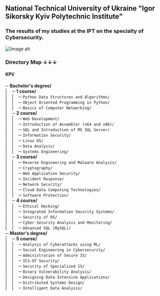 ## National Technical University of Ukraine "Igor Sikorsky Kyiv Polytechnic Institute"
### The results of my studies at the IPT on the specialty of Cybersecurity.
![Image alt](https://user-images.githubusercontent.com/86345471/221379942-51f24819-1f76-4289-8dee-06ea69f730f6.png)

### Directory Map ↓↓↓
#### KPI/<br>
─ **Bachelor's degree/** <br>
|&nbsp;&nbsp;&nbsp;&nbsp;─ **1 course/** <br>
|&nbsp;&nbsp;&nbsp;&nbsp;|&nbsp;&nbsp;&nbsp;&nbsp;─ `Python Data Structures and Algorithms/` <br>
|&nbsp;&nbsp;&nbsp;&nbsp;|&nbsp;&nbsp;&nbsp;&nbsp;─ `Object Oriented Programming in Python/` <br>
|&nbsp;&nbsp;&nbsp;&nbsp;|&nbsp;&nbsp;&nbsp;&nbsp;─ `Basics of Computer Networking/` <br>
|&nbsp;&nbsp;&nbsp;&nbsp;─ **2 course/** <br>
|&nbsp;&nbsp;&nbsp;&nbsp;|&nbsp;&nbsp;&nbsp;&nbsp;─ `Web Development/` <br>
|&nbsp;&nbsp;&nbsp;&nbsp;|&nbsp;&nbsp;&nbsp;&nbsp;─ `Introduction of Assembler (x64 and x86)/` <br>
|&nbsp;&nbsp;&nbsp;&nbsp;|&nbsp;&nbsp;&nbsp;&nbsp;─ `SQL and Introduction of MS SQL Server/` <br>
|&nbsp;&nbsp;&nbsp;&nbsp;|&nbsp;&nbsp;&nbsp;&nbsp;─ `Information Security/` <br>
|&nbsp;&nbsp;&nbsp;&nbsp;|&nbsp;&nbsp;&nbsp;&nbsp;─ `Linux OS/` <br>
|&nbsp;&nbsp;&nbsp;&nbsp;|&nbsp;&nbsp;&nbsp;&nbsp;─ `Data Analysis/` <br>
|&nbsp;&nbsp;&nbsp;&nbsp;|&nbsp;&nbsp;&nbsp;&nbsp;─ `Systems Engineering/` <br>
|&nbsp;&nbsp;&nbsp;&nbsp;─ **3 course/** <br>
|&nbsp;&nbsp;&nbsp;&nbsp;|&nbsp;&nbsp;&nbsp;&nbsp;─ `Reverse Engineering and Malware Analysis/` <br>
|&nbsp;&nbsp;&nbsp;&nbsp;|&nbsp;&nbsp;&nbsp;&nbsp;─ `Cryptography/` <br>
|&nbsp;&nbsp;&nbsp;&nbsp;|&nbsp;&nbsp;&nbsp;&nbsp;─ `Web Application Security/` <br>
|&nbsp;&nbsp;&nbsp;&nbsp;|&nbsp;&nbsp;&nbsp;&nbsp;─ `Incident Response/` <br>
|&nbsp;&nbsp;&nbsp;&nbsp;|&nbsp;&nbsp;&nbsp;&nbsp;─ `Network Security/` <br>
|&nbsp;&nbsp;&nbsp;&nbsp;|&nbsp;&nbsp;&nbsp;&nbsp;─ `Cloud Data Сomputing Technologies/` <br>
|&nbsp;&nbsp;&nbsp;&nbsp;|&nbsp;&nbsp;&nbsp;&nbsp;─ `Software Protection/` <br>
|&nbsp;&nbsp;&nbsp;&nbsp;─ **4 course/** <br>
|&nbsp;&nbsp;&nbsp;&nbsp;|&nbsp;&nbsp;&nbsp;&nbsp;─ `Ethical Hacking/` <br>
|&nbsp;&nbsp;&nbsp;&nbsp;|&nbsp;&nbsp;&nbsp;&nbsp;─ `Integrated Information Security Systems/` <br>
|&nbsp;&nbsp;&nbsp;&nbsp;|&nbsp;&nbsp;&nbsp;&nbsp;─ `Security of OS/` <br>
|&nbsp;&nbsp;&nbsp;&nbsp;|&nbsp;&nbsp;&nbsp;&nbsp;─ `Cyber Security Analysis and Monitoring/` <br>
|&nbsp;&nbsp;&nbsp;&nbsp;|&nbsp;&nbsp;&nbsp;&nbsp;─ `Advanced SQL (MySQL)/` <br>
─ **Master's degree/** <br>
|&nbsp;&nbsp;&nbsp;&nbsp;─ **5 course/** <br>
|&nbsp;&nbsp;&nbsp;&nbsp;|&nbsp;&nbsp;&nbsp;&nbsp;─ `Analysis of Cyberattacks using ML/` <br>
|&nbsp;&nbsp;&nbsp;&nbsp;|&nbsp;&nbsp;&nbsp;&nbsp;─ `Social Engineering in Cybersecurity/` <br>
|&nbsp;&nbsp;&nbsp;&nbsp;|&nbsp;&nbsp;&nbsp;&nbsp;─ `Administration of Secure IS/` <br>
|&nbsp;&nbsp;&nbsp;&nbsp;|&nbsp;&nbsp;&nbsp;&nbsp;─ `ICS-OT Security/` <br>
|&nbsp;&nbsp;&nbsp;&nbsp;|&nbsp;&nbsp;&nbsp;&nbsp;─ `Security of Specialized IS/` <br>
|&nbsp;&nbsp;&nbsp;&nbsp;|&nbsp;&nbsp;&nbsp;&nbsp;─ `Binary Vulnerability Analysis/` <br>
|&nbsp;&nbsp;&nbsp;&nbsp;|&nbsp;&nbsp;&nbsp;&nbsp;─ `Designing Data Intensive Applications/` <br>
|&nbsp;&nbsp;&nbsp;&nbsp;|&nbsp;&nbsp;&nbsp;&nbsp;─ `Distributed Systems Design/` <br>
|&nbsp;&nbsp;&nbsp;&nbsp;|&nbsp;&nbsp;&nbsp;&nbsp;─ `Intelligent Data Analysis/` <br>
